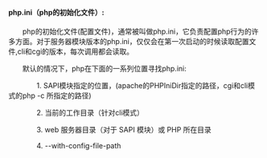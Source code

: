 #### php.ini（php的初始化文件）:
&emsp;&emsp;php的初始化文件(配置文件)，通常被叫做php.ini，它负责配置php行为的许多方面。对于服务器模块版本的php.ini，仅仅会在第一次启动的时候读取配置文件,cli和cgi的版本，每次调用都会读取。

&emsp;&emsp;默认的情况下，php在下面的一系列位置寻找php.ini:

&emsp;&emsp;&emsp;&emsp;1. SAPI模块指定的位置，(apache的PHPIniDir指定的路径，cgi和cli模式的php -c 所指定的路径)

&emsp;&emsp;&emsp;&emsp;2. 当前的工作目录（针对cli模式）

&emsp;&emsp;&emsp;&emsp;3. web 服务器目录（对于 SAPI 模块）或 PHP 所在目录

&emsp;&emsp;&emsp;&emsp;4. --with-config-file-path

